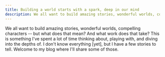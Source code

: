 ```yaml
---
title: Building a world starts with a spark, deep in our mind
description: We all want to build amazing stories, wonderful worlds, com...
---
```


We all want to build amazing stories, wonderful worlds, compelling characters -- but what does that mean? And what work does that take? This is something I've spent a lot of time thinking about, playing with, and diving into the depths of. I don't know everything [yet], but I have a few stories to tell. Welcome to my blog where I'll share some of those.

